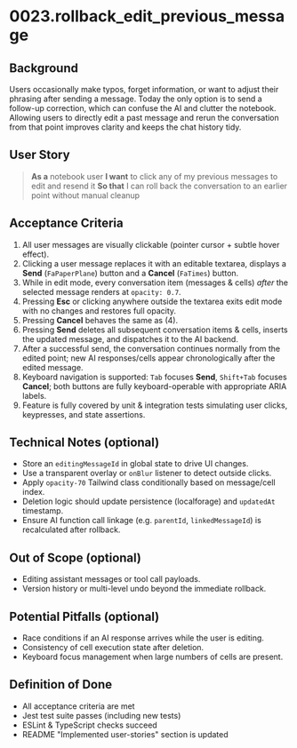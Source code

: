 # 0023.rollback_edit_previous_message

## Background

Users occasionally make typos, forget information, or want to adjust their phrasing after sending a message. Today the only option is to send a follow-up correction, which can confuse the AI and clutter the notebook. Allowing users to directly edit a past message and rerun the conversation from that point improves clarity and keeps the chat history tidy.

## User Story

> **As a** notebook user
> **I want** to click any of my previous messages to edit and resend it
> **So that** I can roll back the conversation to an earlier point without manual cleanup

## Acceptance Criteria

1. All user messages are visually clickable (pointer cursor + subtle hover effect).
2. Clicking a user message replaces it with an editable textarea, displays a **Send** (`FaPaperPlane`) button and a **Cancel** (`FaTimes`) button.
3. While in edit mode, every conversation item (messages & cells) _after_ the selected message renders at `opacity: 0.7`.
4. Pressing **Esc** or clicking anywhere outside the textarea exits edit mode with no changes and restores full opacity.
5. Pressing **Cancel** behaves the same as (4).
6. Pressing **Send** deletes all subsequent conversation items & cells, inserts the updated message, and dispatches it to the AI backend.
7. After a successful send, the conversation continues normally from the edited point; new AI responses/cells appear chronologically after the edited message.
8. Keyboard navigation is supported: `Tab` focuses **Send**, `Shift+Tab` focuses **Cancel**; both buttons are fully keyboard-operable with appropriate ARIA labels.
9. Feature is fully covered by unit & integration tests simulating user clicks, keypresses, and state assertions.

## Technical Notes (optional)

- Store an `editingMessageId` in global state to drive UI changes.
- Use a transparent overlay or `onBlur` listener to detect outside clicks.
- Apply `opacity-70` Tailwind class conditionally based on message/cell index.
- Deletion logic should update persistence (localforage) and `updatedAt` timestamp.
- Ensure AI function call linkage (e.g. `parentId`, `linkedMessageId`) is recalculated after rollback.

## Out of Scope (optional)

- Editing assistant messages or tool call payloads.
- Version history or multi-level undo beyond the immediate rollback.

## Potential Pitfalls (optional)

- Race conditions if an AI response arrives while the user is editing.
- Consistency of cell execution state after deletion.
- Keyboard focus management when large numbers of cells are present.

## Definition of Done

- All acceptance criteria are met
- Jest test suite passes (including new tests)
- ESLint & TypeScript checks succeed
- README "Implemented user-stories" section is updated
